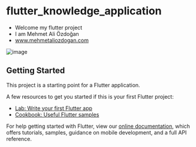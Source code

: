 # flutter_knowledge_application

 - Welcome my flutter project
 - I am Mehmet Ali Özdoğan
 - www.mehmetaliozdogan.com


![image](https://user-images.githubusercontent.com/77240685/169875477-381bdcb1-26d0-4569-b512-daea8e9a1b26.png)



## Getting Started

This project is a starting point for a Flutter application.

A few resources to get you started if this is your first Flutter project:

- [Lab: Write your first Flutter app](https://flutter.dev/docs/get-started/codelab)
- [Cookbook: Useful Flutter samples](https://flutter.dev/docs/cookbook)

For help getting started with Flutter, view our
[online documentation](https://flutter.dev/docs), which offers tutorials,
samples, guidance on mobile development, and a full API reference.
